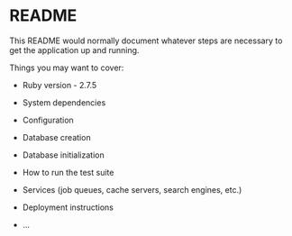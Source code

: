# README

This README would normally document whatever steps are necessary to get the
application up and running.

Things you may want to cover:

* Ruby version - 2.7.5

* System dependencies

* Configuration

* Database creation

* Database initialization

* How to run the test suite

* Services (job queues, cache servers, search engines, etc.)

* Deployment instructions

* ...
